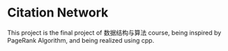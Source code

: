 # Citation Network
This project is the final project of 数据结构与算法 course, being inspired by PageRank Algorithm, and being realized using cpp. 
